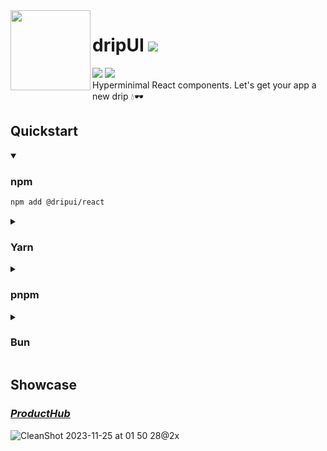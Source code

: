   <img src="https://github.com/dripui/dripui/assets/2014360/caa3a11b-d5d7-498f-93b2-4a78e19b7d95" height=128 align="left"/>
  <h1>dripUI <a href="https://www.github.com/dripui/dripui/releases/latest"><img src="https://img.shields.io/github/v/release/dripui/dripui?label&color=blue"/></a></h1>
<a href="https://www.github.com/dripui/dripui/blob/main/LICENSE"
><img src="https://img.shields.io/github/license/dripui/dripui?color=blue"/></a> <a href="https://conventionalcommits.org"><img src="https://img.shields.io/badge/Conventional%20Commits-1.0.0-%232181c1?logo=conventionalcommits&logoColor=white"/></a>
<br>Hyperminimal React components. Let's get your app a new drip 💧🕶️

<br>

## Quickstart

<details open>
  <summary>
    
  ### npm

  </summary>

```sh
npm add @dripui/react
```

</details>
<details>
  <summary>
  
  ### Yarn

  </summary>
  
  ```sh
  yarn add @dripui/react
  ```
  
</details>
<details>
  <summary>
  
  ### pnpm

  </summary>
  
  ```sh
  pnpm add @dripui/react
  ```
  
</details>
<details>
  <summary>
  
  ### Bun

  </summary>
  
  ```sh
  bun add @dripui/react
  ```
  
</details>

## Showcase

### _[ProductHub](https://github.com/yamcodes/ProductHub)_

![CleanShot 2023-11-25 at 01 50 28@2x](https://github.com/dripui/dripui/assets/2014360/4b5f14d9-59c4-4c3c-a431-5382aa19377b)
